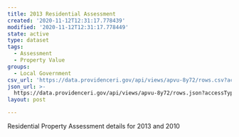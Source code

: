 ```yaml
---
title: 2013 Residential Assessment
created: '2020-11-12T12:31:17.778439'
modified: '2020-11-12T12:31:17.778449'
state: active
type: dataset
tags:
  - Assessment
  - Property Value
groups:
  - Local Government
csv_url: 'https://data.providenceri.gov/api/views/apvu-8y72/rows.csv?accessType=DOWNLOAD'
json_url: >-
  https://data.providenceri.gov/api/views/apvu-8y72/rows.json?accessType=DOWNLOAD
layout: post

---
```

Residential Property Assessment details for 2013 and 2010
